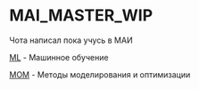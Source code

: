 # MAI_MASTER_WIP

Чота написал пока учусь в МАИ
    
[ML](ML) - Машинное обучение

[MOM](MOM) - Методы моделирования и оптимизации